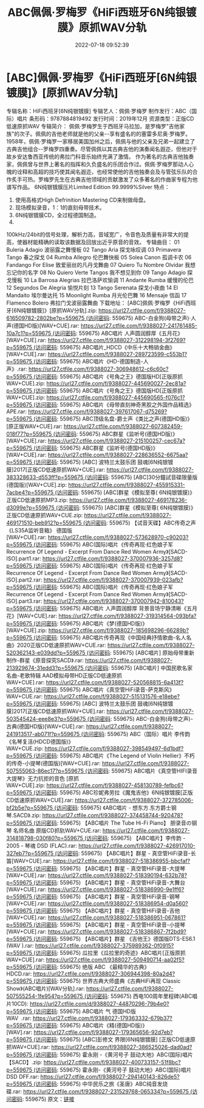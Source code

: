 ﻿---
title: ABC佩佩·罗梅罗《HiFi西班牙6N纯银镀膜》原抓WAV分轨
date: 2022-07-18 09:52:39
categories: 试音碟、非卖品、发烧碟
tags: 纯音雅乐
---
# [ABC]佩佩·罗梅罗《HiFi西班牙[6N纯银镀膜]》[原抓WAV分轨]

专辑名称：HiFi西班牙[6N纯银镀膜]
专辑艺人：佩佩·罗梅罗
制作发行：ABC（国际）唱片
条形码：9787884819492
发行时间：2019年12月
资源类型：正版CD低速原抓WAV
专辑简介：
佩佩·罗梅罗生于西班牙马拉加，是罗梅罗"吉他家族"的次子。佩佩的吉他老师就是他的父亲--享有盛名的的塞雷多尼奥·罗梅罗。
1958年，佩佩·罗梅罗一家移居美国加州之后，佩佩与他的父亲及兄弟一起建立了古典吉他组合--罗梅罗四重奏。尽管佩佩以其古典吉他的演奏闻名遐迩，但他对于故乡安达鲁西亚传统的弗拉门科音乐始终充满了激情。
作为著名的古典吉他独奏家，佩佩曾与世界上著名的指挥和久负盛名的乐团合作过。佩佩·罗梅罗那动人心魄的诠释和高超的技巧使其闻名遐迩，也经常使他的吉他独奏会及与管弦乐队的合作炙手可热。罗梅罗先生在古典吉他领域的贡献激发了众多著名的作曲家专程为他谱写作品。
6N纯银镀膜压片Limited Edition 99.9999%Silver 特点：
1. 使用高格式High Defrinition Mastering CD来制做母盘。
2. 现场模拟录音，1：1的直刻母带技术。
3. 6N纯银镀膜CD，全过程德国制造。
4.
100kHz/24bit的信号处理，解析力高，音域宽广，令音色及质量有非常大的提高，使器材能精确的读取该数据及回放出近乎原音的音效。
专辑曲目：
01 Buleria Adagio 波丽露之舞慢板
02 Tango Aria 探戈咏叹调
03 Primavera Tango 春之探戈
04 Rumba Allegro 伦巴舞快板
05 Solea Canon 孤调卡农
06 Fandango For Elise 致爱丽丝的凡丹戈舞曲
07 Quiero Tu Nombre Olvidar 我想忘记你的名字
08 No Quiero Verte Tangos 我不想见到你
09 Tango Adagio 探戈慢板
10 La Barrosa Alegrias 拉巴洛萨欢愉调
11 Andante Rumba 缓慢的伦巴
12 Segundos De Alegria 愉悦片刻
13 Tango Serenata 探戈小夜曲
14 El Mandaito 埃尔曼达托
15 Moonlight Rumba 月光伦巴舞
16 Mensaje 信函
17 Flamenco Bolero 弗拉门戈波丽露舞曲
下载地址：
[ABC]佩佩·罗梅罗《HiFi西班牙[6N纯银镀膜]》[原抓WAV分轨].zip: https://url27.ctfile.com/f/9388027-616509782-2802be?p=559675 (访问密码:
559675)
ABC-白金狗(母带之声)·人声(德国HD版)[WAV+CUE].rar: https://url27.ctfile.com/f/9388027-241761485-10a7c1?p=559675 (访问密码:
559675)
ABC唱片 人声圆润醇厚《五月花》[WAV+CUE].rar: https://url27.ctfile.com/f/9388027-312298194-3f2769?p=559675 (访问密码:
559675)
ABC唱片_HDCD《中乐十大畅销金曲》[WAV+CUE].rar: https://url27.ctfile.com/f/9388027-289723599-c553b1?p=559675 (访问密码:
559675)
ABC唱片《HD-德国制造-人声》.rar: https://url27.ctfile.com/f/9388027-306948612-c6c60c?p=559675 (访问密码:
559675)
ABC唱片《号角之王》德国版HD[正版原抓WAV+CUE].zip: https://url27.ctfile.com/f/9388027-445690027-2ec81a?p=559675 (访问密码:
559675)
ABC唱片《号角之王》德国版HD[正版原抓WAV+CUE].zip: https://url27.ctfile.com/f/9388027-445690565-f076c1?p=559675 (访问密码:
559675)
ABC唱片《母带直刻神奇黑胶之外国作品精选》APE.rar: https://url27.ctfile.com/f/9388027-397617067-d75269?p=559675 (访问密码:
559675)
ABC顶级名盘-爵士声《类比之声(德国HD版)》[原正版WAV+CUE].rar: https://url27.ctfile.com/f/9388027-607382459-018f77?p=559675 (访问密码:
559675)
ABC群星《监听号(德国HD版)》[WAV+CUE].rar: https://url27.ctfile.com/f/9388027-215100257-cec67a?p=559675 (访问密码:
559675)
ABC群星《监听号(德国HD版)》[WAV+CUE].rar: https://url27.ctfile.com/f/9388027-228636552-6675aa?p=559675 (访问密码:
559675)
[ABC] 波特兰太鼓乐团
鼓魂[6N纯银镀膜]2017[正版CD低速原抓WAV+CUE].rar: https://url27.ctfile.com/f/9388027-383328633-d553ff?p=559675 (访问密码:
559675)
[ABC]30分鐘試音碟限量版 (德国版)[WAV+CUE].zip: https://url27.ctfile.com/f/9388027-455915331-7acbe4?p=559675 (访问密码:
559675)
[ABC]群星《模拟至尊( 6N纯银镀膜)》正版CD低速原抓MP3.zip: https://url27.ctfile.com/f/9388027-469178236-d3099e?p=559675 (访问密码:
559675)
[ABC]群星《模拟至尊(
6N纯银镀膜)》正版CD低速原抓WAV+CUE.zip: https://url27.ctfile.com/f/9388027-469171510-beb912?p=559675 (访问密码:
559675)
【试音天碟】ABC传奇之声《LS35A监听音箱》 德国版
[WAV+CUE].rar: https://url27.ctfile.com/f/9388027-573628970-c90203?p=559675 (访问密码:
559675)
ABC(国际)唱片《传奇再现·红色娘子军 Recurrence Of Legend - Excerpt From Dance Red
Women Army》[SACD-ISO].part1.rar: https://url27.ctfile.com/f/9388027-370007936-3257d8?p=559675 (访问密码:
559675)
ABC(国际)唱片《传奇再现·红色娘子军 Recurrence Of Legend - Excerpt From Dance Red
Women Army》[SACD-ISO].part2.rar: https://url27.ctfile.com/f/9388027-370007939-023afb?p=559675 (访问密码:
559675)
ABC(国际)唱片《传奇再现·红色娘子军 Recurrence Of Legend - Excerpt From Dance Red
Women Army》[SACD-ISO].part3.rar: https://url27.ctfile.com/f/9388027-370007942-810043?p=559675 (访问密码:
559675)
ABC唱片 人声圆润醇厚 背景音场宁静清晰《五月花》[WAV+CUE].rar: https://url27.ctfile.com/f/9388027-319314564-093bfa?p=559675 (访问密码:
559675)
ABC唱片《梦(德国HD版)》[WAV+CUE].zip: https://url27.ctfile.com/f/9388027-185698296-66289b?p=559675 (访问密码:
559675)
ABC唱片传奇再现《中国经典抒情歌曲-名人名曲》2020正版CD低速原抓WAV+CUE.rar: https://url27.ctfile.com/f/9388027-520362143-e039dd?p=559675 (访问密码:
559675)
[ABC唱片] 原始母带重新制作-群星《原音探究SACD》.rar: https://url27.ctfile.com/f/9388027-213929674-31edd3?p=559675 (访问密码:
559675)
[ABC唱片] 中国民歌名家名曲-老歌特辑
AAD模拟母带HD正版CD低速原抓WAV+CUE].rar: https://url27.ctfile.com/f/9388027-520568815-6a413f?p=559675 (访问密码:
559675)
ABC唱片《真空管HiFi录音-萨克斯风》WAV+CUE.rar: https://url27.ctfile.com/f/9388027-515131576-e18ebe?p=559675 (访问密码:
559675)
[ABC] 波特兰太鼓乐团
鼓魂[6N纯银镀膜]2017[正版CD低速原抓WAV+CUE].rar: https://url27.ctfile.com/f/9388027-503545424-eee8e3?p=559675 (访问密码:
559675)
ABC-白金狗(母带之声)-古典(德国HD版)[WAV+CUE].rar: https://url27.ctfile.com/f/9388027-241913517-ab071f?p=559675 (访问密码:
559675)
ABC（国际）唱片 李传韵《名琴复活(HDCD德国版)》WAV+CUE.zip: https://url27.ctfile.com/f/9388027-398549497-6d1bdf?p=559675 (访问密码:
559675)
ABC唱片《The Legend of Violin
Hellier》不朽的传奇-小提琴(德国版)[WAV+CUE].rar: https://url27.ctfile.com/f/9388027-507555063-86ec17?p=559675 (访问密码:
559675)
ABC唱片《真空管HIFI录音 大提琴》无力抗拒的音色
[原抓WAV+CUE].zip: https://url27.ctfile.com/f/9388027-458130789-fefbc6?p=559675 (访问密码:
559675)
ABC珍妮弗劳拉《魔鬼吉他》6N纯银镀膜[正版CD低速原抓WAV+CUE].rar: https://url27.ctfile.com/f/9388027-372785006-bf2b5e?p=559675 (访问密码:
559675)
《ABC唱片 - 想东方.东方爵士钢琴.SACD》.zip: https://url27.ctfile.com/f/9388027-374458744-920478?p=559675 (访问密码:
559675)
【ABC唱片 The Tube Hi-Fi Piano】 胆录音の钢琴 名师名曲
原版CD抓轨WAV+CUE.rar: https://url27.ctfile.com/f/9388027-314818798-030f80?p=559675 (访问密码:
559675)
【ABC唱片】李传韵 - 2005 - 琴魂 DSD (FLAC).rar: https://url27.ctfile.com/f/9388027-426917010-327eb7?p=559675 (访问密码:
559675)
【ABC唱片】群星 - 真空管HiFi录音-长笛[WAV+CUE].rar: https://url27.ctfile.com/f/9388027-518386955-bbcfaf?p=559675 (访问密码:
559675)
【ABC唱片】群星 - 真空管HiFi录音-大提琴[WAV+CUE].rar: https://url27.ctfile.com/f/9388027-518390194-632b78?p=559675 (访问密码:
559675)
【ABC唱片】群星 - 真空管HiFi录音-大舞台[WAV+CUE].rar: https://url27.ctfile.com/f/9388027-518386990-9e1ff6?p=559675 (访问密码:
559675)
【ABC唱片】群星 - 真空管HiFi录音-钢琴[WAV+CUE].rar: https://url27.ctfile.com/f/9388027-518386954-d0a560?p=559675 (访问密码:
559675)
【ABC唱片】群星 - 真空管HiFi录音-吉他[WAV+CUE].rar: https://url27.ctfile.com/f/9388027-518386951-067861?p=559675 (访问密码:
559675)
【ABC唱片】群星 - 真空管HiFi录音-小提琴[WAV+CUE].rar: https://url27.ctfile.com/f/9388027-518386867-7f2bd9?p=559675 (访问密码:
559675)
【ABC唱片】群星 《吉他王》德国版DTS-ES6.1 (WAV ).rar: https://url27.ctfile.com/f/9388027-375989362-0f0915?p=559675 (访问密码:
559675)
瓜拉里《瓜拉里的奇迹》ABC唱片[正版原抓WAV+CUE].rar: https://url27.ctfile.com/f/9388027-509490714-aa02f5?p=559675 (访问密码:
559675)
绝版 ABC 《最精华的古典》HDCD.rar: https://url27.ctfile.com/f/9388027-306944398-80a2d4?p=559675 (访问密码:
559675)
世界古典大师盛典《古典HiFi再现 Classic
Show》(ABC唱片)[WAV分轨].rar: https://url27.ctfile.com/f/9388027-507555254-1fe954?p=559675 (访问密码:
559675)
西电100周年里程碑(ABC唱片10CD): https://url27.ctfile.com/d/9388027-44870296-79b4e0?p=559675 (访问密码:
559675)
ABC唱片 气 德国HD版 WAV  .rar: https://url27.ctfile.com/f/9388027-179363332-679b37?p=559675 (访问密码:
559675)
ABC唱片《精(德国HD版)》[WAV].rar: https://url27.ctfile.com/f/9388027-179365656-92d7eb?p=559675 (访问密码:
559675)
[ABC]彭修文 界限[6N纯银镀膜]
[正版CD低速原抓WAV+CUE].rar: https://url27.ctfile.com/f/9388027-386525026-dad0ad?p=559675 (访问密码:
559675)
霍永刚 -《黄河号子 鼓动大地》ABC(国际)唱片【SACD】.zip: https://url27.ctfile.com/f/9388027-400733157-51f8bc?p=559675 (访问密码:
559675)
霍永刚-《黄河号子 鼓动大地》ABC(国际)唱片 DSD DFF.rar: https://url27.ctfile.com/f/9388027-294140143-826de5?p=559675 (访问密码:
559675)
中华民乐之旅《圣唐》ABC纯音发烧碟.rar: https://url27.ctfile.com/f/9388027-231529768-065334?p=559675 (访问密码:
559675)
原文：[链接](https://blog.sina.com.cn/s/blog_1647c7e7601030yf1.html)